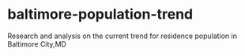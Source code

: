# baltimore-population-trend
Research and analysis on the current trend for residence population in Baltimore City,MD
